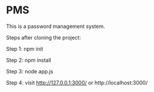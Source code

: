 # PMS
This is a password management system.


Steps after cloning the project:

Step 1: npm init

Step 2: npm install

Step 3: node app.js

Step 4: visit http://127.0.0.1:3000/ or http://localhost:3000/

